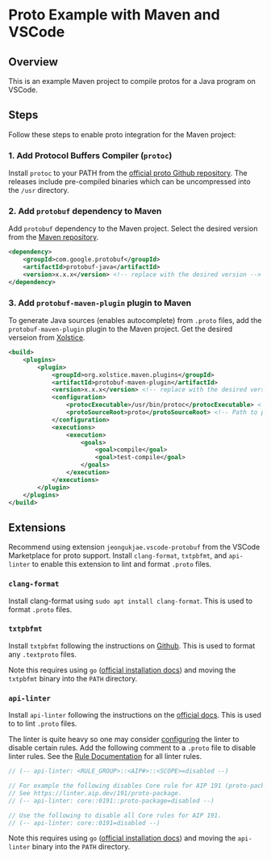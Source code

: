 # Proto Example with Maven and VSCode  

## Overview

This is an example Maven project to compile protos for a Java program on VSCode.

## Steps

Follow these steps to enable proto integration for the Maven project:

### 1. Add Protocol Buffers Compiler (`protoc`)

Install `protoc` to your PATH from the [official proto Github repository](https://github.com/protocolbuffers/protobuf/releases). The releases include pre-compiled binaries which can be uncompressed into the `/usr` directory.

### 2. Add `protobuf` dependency to Maven

Add `protobuf` dependency to the Maven project. Select the desired version from the [Maven repository](https://mvnrepository.com/artifact/com.google.protobuf/protobuf-java).

```xml
<dependency>
    <groupId>com.google.protobuf</groupId>
    <artifactId>protobuf-java</artifactId>
    <version>x.x.x</version> <!-- replace with the desired version -->
</dependency>
```

### 3. Add `protobuf-maven-plugin` plugin to Maven

To generate Java sources (enables autocomplete) from `.proto` files, add the `protobuf-maven-plugin` plugin to the Maven project. Get the desired verseion from [Xolstice](https://www.xolstice.org/protobuf-maven-plugin/examples/protoc-artifact.html).

```xml
<build>
    <plugins>
        <plugin>
            <groupId>org.xolstice.maven.plugins</groupId>
            <artifactId>protobuf-maven-plugin</artifactId>
            <version>x.x.x</version> <!-- replace with the desired version -->
            <configuration>
                <protocExecutable>/usr/bin/protoc</protocExecutable> <!-- Path to the protoc compiler -->
                <protoSourceRoot>proto</protoSourceRoot> <!-- Path to proto source files -->
            </configuration>
            <executions>
                <execution>
                    <goals>
                        <goal>compile</goal>
                        <goal>test-compile</goal>
                    </goals>
                </execution>
            </executions>
        </plugin>
    </plugins>
</build>
```

## Extensions

Recommend using extension `jeongukjae.vscode-protobuf` from the VSCode Marketplace for proto support. Install `clang-format`, `txtpbfmt`, and `api-linter` to enable this extension to lint and format `.proto` files.

### `clang-format`

Install clang-format using `sudo apt install clang-format`. This is used to format `.proto` files.

### `txtpbfmt`

Install `txtpbfmt` following the instructions on [Github](https://github.com/protocolbuffers/txtpbfmt). This is used to format any `.textproto` files.

Note this requires using `go` ([official installation docs](https://go.dev/doc/install)) and moving the `txtpbfmt` binary into the `PATH` directory.

### `api-linter`

Install `api-linter` following the instructions on the [official docs](https://linter.aip.dev/). This is used to to lint `.proto` files.

The linter is quite heavy so one may consider [configuring](https://linter.aip.dev/configuration) the linter to disable certain rules. Add the following comment to a `.proto` file to disable linter rules. See the [Rule Documentation](https://linter.aip.dev/rules/) for all linter rules.

```proto
// (-- api-linter: <RULE_GROUP>::<AIP#>::<SCOPE>=disabled --)

// For example the following disables Core rule for AIP 191 (proto-package).
// See https://linter.aip.dev/191/proto-package.
// (-- api-linter: core::0191::proto-package=disabled --)

// Use the following to disable all Core rules for AIP 191.
// (-- api-linter: core::0191=disabled --)
```

Note this requires using `go` ([official installation docs](https://go.dev/doc/install)) and moving the `api-linter` binary into the `PATH` directory.

